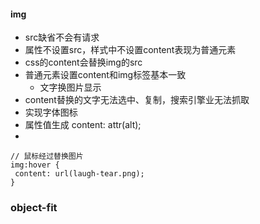 
#### img
* src缺省不会有请求
* 属性不设置src，样式中不设置content表现为普通元素
* css的content会替换img的src
* 普通元素设置content和img标签基本一致
  * 文字换图片显示
* content替换的文字无法选中、复制，搜索引擎业无法抓取
* 实现字体图标
* 属性值生成 content: attr(alt);
* 
```
// 鼠标经过替换图片
img:hover {
 content: url(laugh-tear.png);
} 

```
### object-fit